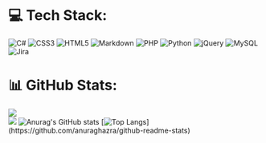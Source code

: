 # 💻 Tech Stack:
![C#](https://img.shields.io/badge/c%23-%23239120.svg?style=for-the-badge&logo=c-sharp&logoColor=white) ![CSS3](https://img.shields.io/badge/css3-%231572B6.svg?style=for-the-badge&logo=css3&logoColor=white) ![HTML5](https://img.shields.io/badge/html5-%23E34F26.svg?style=for-the-badge&logo=html5&logoColor=white) ![Markdown](https://img.shields.io/badge/markdown-%23000000.svg?style=for-the-badge&logo=markdown&logoColor=white) ![PHP](https://img.shields.io/badge/php-%23777BB4.svg?style=for-the-badge&logo=php&logoColor=white) ![Python](https://img.shields.io/badge/python-3670A0?style=for-the-badge&logo=python&logoColor=ffdd54) ![jQuery](https://img.shields.io/badge/jquery-%230769AD.svg?style=for-the-badge&logo=jquery&logoColor=white) ![MySQL](https://img.shields.io/badge/mysql-%2300f.svg?style=for-the-badge&logo=mysql&logoColor=white) ![Jira](https://img.shields.io/badge/jira-%230A0FFF.svg?style=for-the-badge&logo=jira&logoColor=white)
# 📊 GitHub Stats:
![](https://github-readme-stats.vercel.app/api?username=THETHUNDER8&theme=slateorange&hide_border=true&include_all_commits=true&count_private=true)<br/>
![](https://github-readme-stats.vercel.app/api/top-langs/?username=THETHUNDER8&theme=slateorange&hide_border=true&include_all_commits=true&count_private=true&layout=donut)
![Anurag's GitHub stats]([https://github-readme-stats.vercel.app/api?username=ClaudioAlex186](https://github-readme-stats.vercel.app/api?username=THETHUNDER8&)&count_private=true&show_icons=true&theme=tokyonight)
 [![Top Langs]([https://github-readme-stats.vercel.app/api/top-langs/?username=ClaudioAlex186](https://github-readme-stats.vercel.app/api?username=THETHUNDER8&)&count_private=true&layout=compact&theme=tokyonight)](https://github.com/anuraghazra/github-readme-stats)


